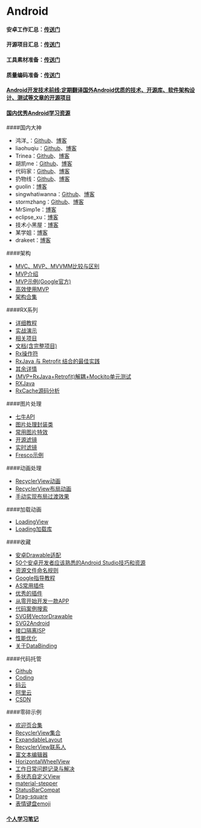 # Android

#### 安卓工作汇总：[传送门](https://github.com/android-cn/android-jobs)

#### 开源项目汇总：[传送门](https://github.com/Trinea/android-open-project)

#### 工具素材准备：[传送门](https://github.com/inferjay/AndroidDevTools/)

#### 质量编码准备：[传送门](https://github.com/jiang111/awesome-android-tips)

#### [Android开发技术前线:定期翻译国外Android优质的技术、开源库、软件架构设计、测试等文章的开源项目](https://github.com/hehonghui/android-tech-frontier)

#### [国内优秀Android学习资源](https://github.com/hehonghui/android-tech-frontier/tree/master/the-bad-guys)

####国内大神
* 鸿洋_：[Github](https://github.com/hongyangAndroid/)、[博客](http://blog.csdn.net/lmj623565791)
* liaohuqiu：[Github](https://github.com/liaohuqiu)、[博客](https://www.liaohuqiu.net/)
* Trinea：[Github](https://github.com/Trinea)、[博客](http://www.trinea.cn/)
* 胡凯me：[Github](https://github.com/kesenhoo)、[博客](http://hukai.me/)
* 代码家：[Github](https://github.com/daimajia)、[博客](http://daimajia.com/)
* 扔物线：[Github](https://github.com/rengwuxian)、[博客](http://www.rengwuxian.com/)
* guolin：[博客](http://blog.csdn.net/guolin_blog)
* singwhatiwanna：[Github](https://github.com/singwhatiwanna/)、[博客](http://blog.csdn.net/singwhatiwanna)
* stormzhang：[Github](https://github.com/stormzhang)、[博客](http://stormzhang.com/)
* MrSimp1e：[博客](http://blog.csdn.net/bboyfeiyu)
* eclipse_xu：[博客](http://blog.csdn.net/eclipsexys/)
* 技术小黑屋：[博客](http://droidyue.com/)
* 某学姐：[博客](https://mouxuejie.com/)
* drakeet：[博客](https://drakeet.me/)  

####架构
* [MVC、MVP、MVVMM比较与区别](http://www.cnblogs.com/JustRun1983/p/3727560.html)
* [MVP介绍](https://github.com/hehonghui/android-tech-frontier/blob/master/issue-12%2FAndroid%E4%B8%8AMVP%E7%9A%84%E4%BB%8B%E7%BB%8D.md#使用mvp)
* [MVP示例(Google官方)](https://github.com/googlesamples/android-architecture)
* [高效使用MVP](http://blog.csdn.net/dantestones/article/details/51445208)
* [架构合集](https://github.com/CameloeAnthony/AndroidArchitectureCollection)


####RX系列
* [详细教程](https://github.com/lzyzsd/Awesome-RxJava)
* [实战演示](http://www.jianshu.com/p/64aa976a46be)
* [相关项目](https://github.com/vihuela/Lay-s)
* [文档(含完整项目)](https://github.com/mcxiaoke/RxDocs)
* [Rx操作符](https://github.com/jiang111/RxJavaApp)
* [RxJava 与 Retrofit 结合的最佳实践](http://gank.io/post/56e80c2c677659311bed9841)
* [其余详情](https://www.zhihu.com/question/35511144)
* [(MVP+RxJava+Retrofit)解耦+Mockito单元测试](http://www.jianshu.com/p/cdfeb6c3d099?utm_campaign=haruki&utm_content=note&utm_medium=reader_share&utm_source=weixin)
* [RXJava](http://www.jcodecraeer.com/a/anzhuokaifa/androidkaifa/2015/0430/2815.html)
* [RxCache源码分析](http://www.jianshu.com/p/5d73909c7068)

####图片处理
* [七牛API](https://github.com/lingochamp/QiniuImageLoader)
* [图片处理封装类](http://blog.csdn.net/wiker_yong/article/details/17231087)
* [常用图片特效](http://www.eoeandroid.com/forum.php?mod=viewthread&tid=170526&extra=page%3D1&page=1)
* [开源滤镜](https://github.com/daizhenjun/ImageFilterForAndroid)
* [实时滤镜](http://www.eoeandroid.com/thread-171528-1-1.html)
* [Fresco示例](https://github.com/kaedea/Fresco-Sample-Usage)

####动画处理
* [RecyclerView动画](http://www.07net01.com/2015/12/1024142.html)
* [RecyclerView布局动画](http://www.jcodecraeer.com/a/anzhuokaifa/androidkaifa/2015/0915/3462.html)
* [手动实现布局过渡效果](http://www.jcodecraeer.com/a/anzhuokaifa/androidkaifa/2015/0629/3119.html)

####加载动画
* [LoadingView](https://github.com/ldoublem/LoadingView)
* [Loading加载库](https://github.com/ybq/Android-SpinKit) 

####收藏
* [安卓Drawable适配](http://blog.csdn.net/wrg_20100512/article/details/51295317)
* [50个安卓开发者应该熟悉的Android Studio技巧和资源](http://www.jcodecraeer.com/a/anzhuokaifa/androidkaifa/2016/1116/6776.html)
* [资源文件命名规则](http://www.jcodecraeer.com/a/anzhuokaifa/androidkaifa/2016/1104/6745.html)
* [Google指导教程](http://www.jcodecraeer.com/a/anzhuokaifa/androidkaifa/2015/0608/3019.html)
* [AS常用插件](https://github.com/jiang111/awesome-androidstudio-plugins)
* [优秀的插件](https://github.com/dreamlivemeng/androidstudio-plugins)
* [从零开始开发一款APP](http://www.jianshu.com/p/a58d15ef5c8b)
* [代码案例搜索](http://www.codota.com/)
* [SVG转VectorDrawable](http://inloop.github.io/svg2android/)
* [SVG2Android](https://github.com/inloop/svg2android)
* [接口隔离ISP](http://blog.csdn.net/dd864140130/article/details/51429926)
* [性能优化](http://www.jcodecraeer.com/a/anzhuokaifa/androidkaifa/2015/0418/2745.html)
* [关于DataBinding](http://www.jcodecraeer.com/a/anzhuokaifa/androidkaifa/2015/0811/3290.html)

####代码托管
* [Github](https://github.com)
* [Coding](https://coding.net/)
* [码云](http://git.oschina.net/)
* [阿里云](http://code.taobao.org/)
* [CSDN](https://code.csdn.net/)

####零碎示例
* [欢迎页合集](http://www.jianshu.com/p/b08286b9e3f6)
* [RecyclerView集合](https://github.com/CameloeAnthony/Learning-RecyclerView)
* [ExpandableLayout](https://github.com/cachapa/ExpandableLayout)
* [RecyclerView联系人](https://github.com/jiang111/IndexRecyclerView)
* [富文本编辑器](https://github.com/mr5/icarus-android)
* [HorizontalWheelView](https://github.com/shchurov/HorizontalWheelView)
* [工作日常问题记录与解决](http://blog.csdn.net/biezhihua/article/details/49506781)
* [多状态自定义View](https://github.com/qyxxjd/MultipleStatusView)
* [material-stepper](https://github.com/fcannizzaro/material-stepper)
* [StatusBarCompat](https://github.com/niorgai/StatusBarCompat)
* [Drag-square](https://github.com/xmuSistone/android-drag-square)
* [表情键盘emoji](https://github.com/w446108264/XhsEmoticonsKeyboard)




#### [个人学习笔记](./note.md)